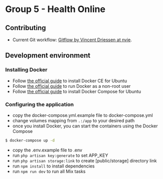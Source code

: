 # Group 5 - Health Online

## Contributing

- Current Git workflow: [Gitflow by Vincent Driessen at nvie](https://nvie.com/posts/a-successful-git-branching-model/).

## Development environment

### Installing Docker

* Follow [the official guide](https://docs.docker.com/engine/installation/linux/docker-ce/ubuntu/#install-docker-ce) to install Docker CE for Ubuntu
* Follow [the official guide](https://docs.docker.com/engine/installation/linux/linux-postinstall/) to run Docker as a non-root user
* Follow [the official guide](https://docs.docker.com/compose/install/) to install Docker Compose for Ubuntu

### Configuring the application

* copy the docker-compose.yml.example file to docker-compose.yml
* change volumes mapping from ```.:/app``` to your desired path
* once you install Docker, you can start the containers using the Docker Compose

```sh
$ docker-compose up -d
```

* copy the .env.example file to .env
* run ```php artisan key:generate``` to set APP_KEY
* run ```php artisan storage:link``` to create [public/storage] directory link
* run ```npm install``` to install dependencies
* run ```npm run dev``` to run all Mix tasks
